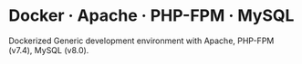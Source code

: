 # Docker · Apache · PHP-FPM · MySQL
Dockerized Generic development environment with Apache, PHP-FPM (v7.4), MySQL (v8.0).
